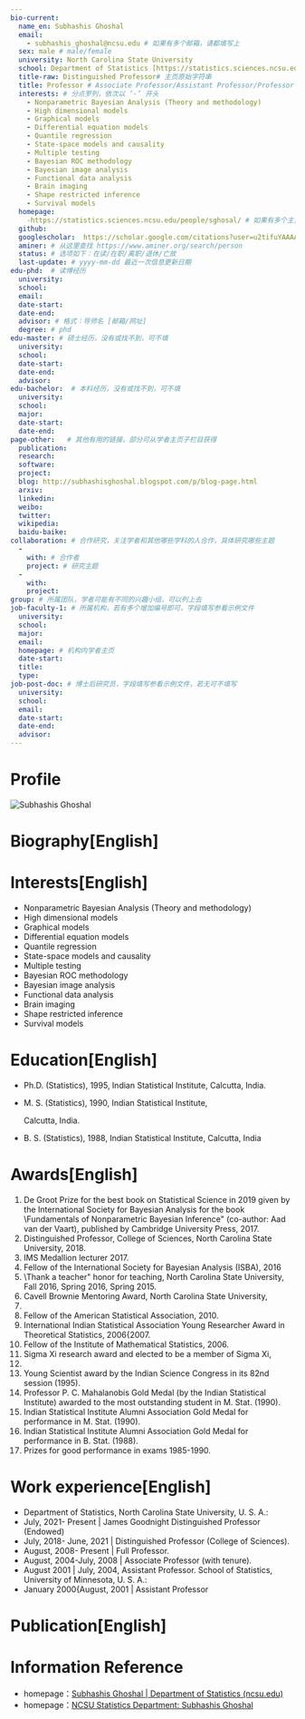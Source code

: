 ```yaml
---
bio-current:
  name_en: Subhashis Ghoshal
  email: 
    - subhashis_ghoshal@ncsu.edu # 如果有多个邮箱，请都填写上
  sex: male # male/female
  university: North Carolina State University 
  school: Department of Statistics [https://statistics.sciences.ncsu.edu/]# 格式：学院名称[学院官网链接] 
  title-raw: Distinguished Professor# 主页原始字符串
  title: Professor # Associate Professor/Assistant Professor/Professor
  interests: # 分点罗列，依次以 ‘-’ 开头
    - Nonparametric Bayesian Analysis (Theory and methodology)
    - High dimensional models
    - Graphical models
    - Differential equation models
    - Quantile regression
    - State-space models and causality
    - Multiple testing
    - Bayesian ROC methodology
    - Bayesian image analysis
    - Functional data analysis
    - Brain imaging
    - Shape restricted inference
    - Survival models
  homepage: 
    -https://statistics.sciences.ncsu.edu/people/sghosal/ # 如果有多个主页，请都填写上
  github: 
  googlescholar:  https://scholar.google.com/citations?user=u2tifuYAAAAJ&hl=en&oi=ao
  aminer: # 从这里查找 https://www.aminer.org/search/person
  status: # 选项如下：在读/在职/离职/退休/亡故
  last-update: # yyyy-mm-dd 最近一次信息更新日期
edu-phd:  # 读博经历
  university: 
  school: 
  email: 
  date-start: 
  date-end: 
  advisor: # 格式：导师名 [邮箱/网址]
  degree: # phd
edu-master: # 硕士经历，没有或找不到，可不填
  university: 
  school: 
  date-start: 
  date-end: 
  advisor:
edu-bachelor:  # 本科经历，没有或找不到，可不填
  university: 
  school: 
  major: 
  date-start: 
  date-end: 
page-other:   # 其他有用的链接，部分可从学者主页子栏目获得
  publication: 
  research: 
  software: 
  project: 
  blog: http://subhashisghoshal.blogspot.com/p/blog-page.html
  arxiv: 
  linkedin: 
  weibo:
  twitter:
  wikipedia:
  baidu-baike:
collaboration: # 合作研究，关注学者和其他哪些学科的人合作，具体研究哪些主题
  - 
    with: # 合作者
    project: # 研究主题
  - 
    with: 
    project: 
group: # 所属团队，学者可能有不同的兴趣小组，可以列上去
job-faculty-1: # 所属机构，若有多个增加编号即可，字段填写参看示例文件
  university: 
  school: 
  major: 
  email: 
  homepage: # 机构内学者主页
  date-start: 
  title: 
  type: 
job-post-doc: # 博士后研究员，字段填写参看示例文件，若无可不填写
  university: 
  school: 
  email: 
  date-start: 
  date-end: 
  advisor: 
---
```


# Profile

![Subhashis Ghoshal](https://statistics.sciences.ncsu.edu/wp-content/uploads/sites/21/2019/04/subhashis_ghoshal.jpg)

# Biography[English]



# Interests[English]

- Nonparametric Bayesian Analysis (Theory and methodology)
- High dimensional models
- Graphical models
- Differential equation models
- Quantile regression
- State-space models and causality
- Multiple testing
- Bayesian ROC methodology
- Bayesian image analysis
- Functional data analysis
- Brain imaging
- Shape restricted inference
- Survival models

# Education[English]

- Ph.D. (Statistics), 1995, Indian Statistical Institute, Calcutta, India.

- M. S. (Statistics), 1990, Indian Statistical Institute,

  Calcutta, India.

- B. S. (Statistics), 1988, Indian Statistical Institute, Calcutta, India  

# Awards[English]

1. De Groot Prize for the best book on Statistical Science in 2019 given
by the International Society for Bayesian Analysis for the book \Fundamentals of Nonparametric Bayesian Inference" (co-author: Aad van
der Vaart), published by Cambridge University Press, 2017.
2. Distinguished Professor, College of Sciences, North Carolina State University, 2018.
3. IMS Medallion lecturer 2017.
4. Fellow of the International Society for Bayesian Analysis (ISBA), 2016
5. \Thank a teacher" honor for teaching, North Carolina State University, Fall 2016, Spring 2016, Spring 2015.
6. Cavell Brownie Mentoring Award, North Carolina State University,
2015.
7. Fellow of the American Statistical Association, 2010.
8. International Indian Statistical Association Young Researcher Award
in Theoretical Statistics, 2006{2007.
9. Fellow of the Institute of Mathematical Statistics, 2006.
10. Sigma Xi research award and elected to be a member of Sigma Xi,
2004.
11. Young Scientist award by the Indian Science Congress in its 82nd
session (1995).
12. Professor P. C. Mahalanobis Gold Medal (by the Indian Statistical
Institute) awarded to the most outstanding student in M. Stat. (1990).
13. Indian Statistical Institute Alumni Association Gold Medal for performance in M. Stat. (1990).
14. Indian Statistical Institute Alumni Association Gold Medal for performance in B. Stat. (1988).
15. Prizes for good performance in exams 1985-1990.



# Work experience[English]

- Department of Statistics, North Carolina State University, U. S. A.:
- July, 2021- Present | James Goodnight Distinguished Professor (Endowed)
- July, 2018- June, 2021 | Distinguished Professor (College of Sciences).
- August, 2008- Present | Full Professor.
- August, 2004-July, 2008 | Associate Professor (with tenure).
- August 2001 | July, 2004, Assistant Professor.
  School of Statistics, University of Minnesota, U. S. A.:
- January 2000{August, 2001 | Assistant Professor  

# Publication[English]



# Information Reference

- homepage：[Subhashis Ghoshal | Department of Statistics (ncsu.edu)](https://statistics.sciences.ncsu.edu/people/sghosal/)
- homepage：[NCSU Statistics Department: Subhashis Ghoshal](https://www4.stat.ncsu.edu/~ghoshal/)

